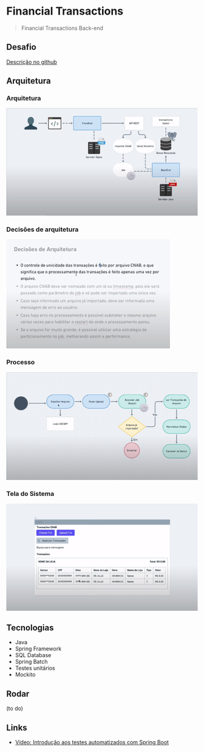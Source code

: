 # Financial Transactions

> Financial Transactions Back-end

## Desafio

[Descrição no github](https://github.com/Pagnet/desafio-back-end)

## Arquitetura

### Arquitetura

![Arquitetura 01](/files/arquitetura-01.png)

### Decisões de arquitetura

![Arquitetura 02](/files/arquitetura-02.png)

### Processo

![Processos](/files/processos-01.png)

### Tela do Sistema

![Tela do Sistema](/files/tela-sistema-01.png)

## Tecnologias

- Java
- Spring Framework
- SQL Database
- Spring Batch
- Testes unitários
- Mockito

## Rodar

(to do)

## Links

- [Vídeo: Introdução aos testes automatizados com Spring Boot](https://www.youtube.com/watch?v=N1UkkK4jIHM)
